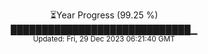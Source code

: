 <p align="center">
⏳Year Progress (99.25 %) <br>
█████████████████████████████▁ <br>
<sub>Updated: Fri, 29 Dec 2023 06:21:40 GMT</sub>
</p>

